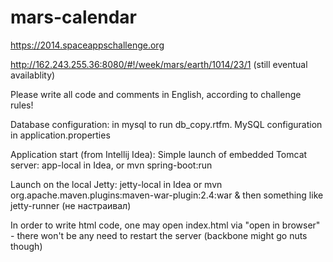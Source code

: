 mars-calendar
=============

https://2014.spaceappschallenge.org


http://162.243.255.36:8080/#!/week/mars/earth/1014/23/1 (still eventual availablity)


Please write all code and comments in English, according to challenge rules!

Database configuration: in mysql to run db_copy.rtfm. MySQL configuration in application.properties

Application start (from Intellij Idea):
Simple launch of embedded Tomcat server: app-local in Idea, or
mvn spring-boot:run

Launch on the local Jetty: jetty-local in Idea
or mvn org.apache.maven.plugins:maven-war-plugin:2.4:war
& then something like jetty-runner (не настраивал)

In order to write html code, one may open index.html via "open in browser" - there won't be any need to restart the server (backbone might go nuts though)
